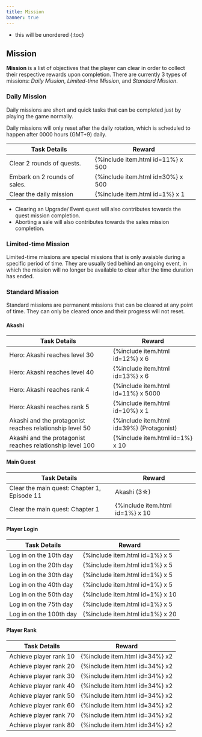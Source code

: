 ```yaml
---
title: Mission
banner: true
---
```


* this will be unordered
{:toc}

## Mission

**Mission** is a list of objectives that the player can clear in order to collect their respective rewards upon completion. There are currently 3 types of missions: *Daily Mission*, *Limited-time Mission*, and *Standard Mission*.

### Daily Mission

Daily missions are short and quick tasks that can be completed just by playing the game normally.

Daily missions will only reset after the daily rotation, which is scheduled to happen after 0000 hours (GMT+9) daily.

|Task Details|Reward|
|-|-|
|Clear 2 rounds of quests.|{%include item.html id=11%} x 500|
|Embark on 2 rounds of sales.|{%include item.html id=30%} x 500|
|Clear the daily mission|{%include item.html id=1%} x 1|

* Clearing an Upgrade/ Event quest will also contributes towards the quest mission completion.
* Aborting a sale will also contributes towards the sales mission completion.

### Limited-time Mission

Limited-time missions are special missions that is only avaiable during a specific period of time. They are usually tied behind an ongoing event, in which the mission will no longer be available to clear after the time duration has ended.

### Standard Mission

Standard missions are permanent missions that can be cleared at any point of time. They can only be cleared once and their progress will not reset.

#### Akashi

|Task Details|Reward|
|-|-|
|Hero: Akashi reaches level 30|{%include item.html id=12%} x 6|
|Hero: Akashi reaches level 40|{%include item.html id=13%} x 6|
|Hero: Akashi reaches rank 4|{%include item.html id=11%} x 5000|
|Hero: Akashi reaches rank 5|{%include item.html id=10%} x 1|
|Akashi and the protagonist reaches relationship level 50|{%include item.html id=39%} (Protagonist)| 
|Akashi and the protagonist reaches relationship level 100|{%include item.html id=1%} x 10|

#### Main Quest

|Task Details|Reward|
|-|-|
|Clear the main quest: Chapter 1, Episode 11|Akashi (3☆)|
|Clear the main quest: Chapter 1|{%include item.html id=1%} x 10|

#### Player Login

|Task Details|Reward|
|-|-|
|Log in on the 10th day|{%include item.html id=1%} x 5|
|Log in on the 20th day|{%include item.html id=1%} x 5|
|Log in on the 30th day|{%include item.html id=1%} x 5|
|Log in on the 40th day|{%include item.html id=1%} x 5|
|Log in on the 50th day|{%include item.html id=1%} x 10|
|Log in on the 75th day|{%include item.html id=1%} x 5|
|Log in on the 100th day|{%include item.html id=1%} x 20|

#### Player Rank

|Task Details|Reward|
|-|-|
|Achieve player rank 10|{%include item.html id=34%} x2|
|Achieve player rank 20|{%include item.html id=34%} x2|
|Achieve player rank 30|{%include item.html id=34%} x2|
|Achieve player rank 40|{%include item.html id=34%} x2|
|Achieve player rank 50|{%include item.html id=34%} x2|
|Achieve player rank 60|{%include item.html id=34%} x2|
|Achieve player rank 70|{%include item.html id=34%} x2|
|Achieve player rank 80|{%include item.html id=34%} x2|
